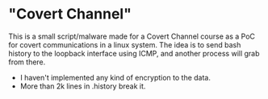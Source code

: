  # "Covert Channel"
This is a small script/malware made for a Covert Channel course as a PoC for covert communications in a linux system. The idea is to send bash history to the loopback interface using ICMP, and another process will grab from there. 

 - I haven't implemented any kind of encryption to the data.
 - More than 2k lines in .history break it.
